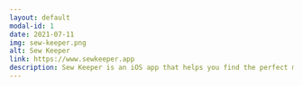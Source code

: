 ```yaml
---
layout: default
modal-id: 1
date: 2021-07-11
img: sew-keeper.png
alt: Sew Keeper
link: https://www.sewkeeper.app
description: Sew Keeper is an iOS app that helps you find the perfect matching fabrics. You can organize all of your fabrics in one place, view your fabrics side by side to find the perfect match for your next project, and shop from thousands of fabrics in the store and match them with your own fabrics.
---
```

